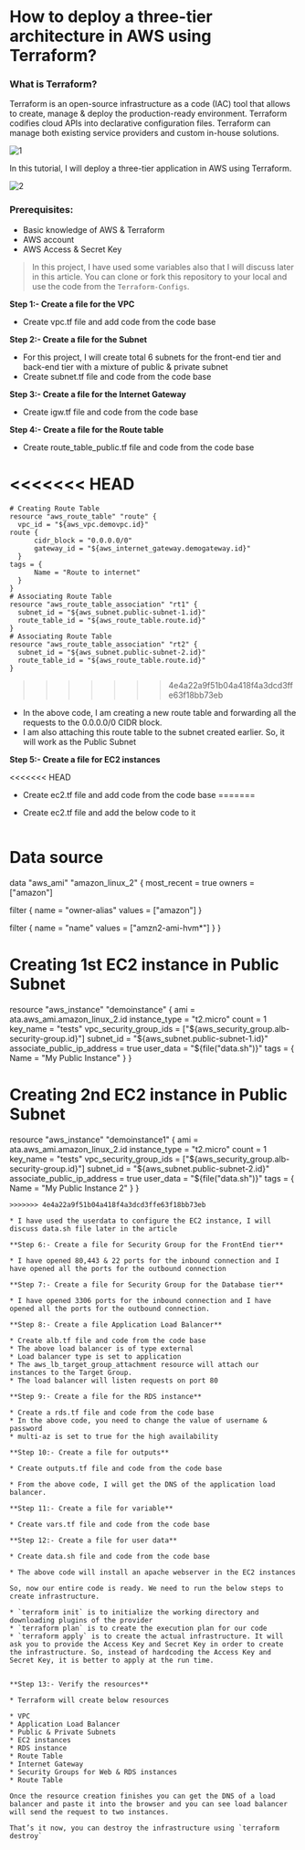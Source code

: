 # How to deploy a three-tier architecture in AWS using Terraform?

### What is Terraform?

Terraform is an open-source infrastructure as a code (IAC) tool that allows to create, manage & deploy the production-ready environment. Terraform codifies cloud APIs into declarative configuration files. Terraform can manage both existing service providers and custom in-house solutions.

![1](https://github.com/DhruvinSoni30/Terraform-AWS-3tier-Architecture/blob/main/1.png)

In this tutorial, I will deploy a three-tier application in AWS using Terraform.

![2](https://github.com/DhruvinSoni30/Terraform-AWS-3tier-Architecture/blob/main/2.png)

### Prerequisites:

* Basic knowledge of AWS & Terraform
* AWS account
* AWS Access & Secret Key

> In this project, I have used some variables also that I will discuss later in this article.
> You can clone or fork this repository to your local and use the code from the `Terraform-Configs`. 

**Step 1:- Create a file for the VPC**

* Create vpc.tf file and add code from the code base

   
**Step 2:- Create a file for the Subnet**

* For this project, I will create total 6 subnets for the front-end tier and back-end tier with a mixture of public & private subnet
* Create subnet.tf file and code from the code base
  
**Step 3:- Create a file for the Internet Gateway**

* Create igw.tf file and code from the code base

**Step 4:- Create a file for the Route table**

* Create route_table_public.tf file and code from the code base

<<<<<<< HEAD
=======
  ```
  # Creating Route Table
  resource "aws_route_table" "route" {
    vpc_id = "${aws_vpc.demovpc.id}"
  route {
        cidr_block = "0.0.0.0/0"
        gateway_id = "${aws_internet_gateway.demogateway.id}"
    }
  tags = {
        Name = "Route to internet"
    }
  }
  # Associating Route Table
  resource "aws_route_table_association" "rt1" {
    subnet_id = "${aws_subnet.public-subnet-1.id}"
    route_table_id = "${aws_route_table.route.id}"
  }
  # Associating Route Table
  resource "aws_route_table_association" "rt2" {
    subnet_id = "${aws_subnet.public-subnet-2.id}"
    route_table_id = "${aws_route_table.route.id}"
  }
  ```
>>>>>>> 4e4a22a9f51b04a418f4a3dcd3ffe63f18bb73eb
* In the above code, I am creating a new route table and forwarding all the requests to the 0.0.0.0/0 CIDR block.
* I am also attaching this route table to the subnet created earlier. So, it will work as the Public Subnet

**Step 5:- Create a file for EC2 instances**

<<<<<<< HEAD
* Create ec2.tf file and add code from the code base
=======
* Create ec2.tf file and add the below code to it

  ```
 # Data source
 data "aws_ami" "amazon_linux_2" {
  most_recent = true
  owners      = ["amazon"]

  filter {
    name   = "owner-alias"
    values = ["amazon"]
   }

  filter {
    name   = "name"
    values = ["amzn2-ami-hvm*"]
    }
    }
  # Creating 1st EC2 instance in Public Subnet
  resource "aws_instance" "demoinstance" {
    ami                         = ata.aws_ami.amazon_linux_2.id
    instance_type               = "t2.micro"
    count                       = 1
    key_name                    = "tests"
    vpc_security_group_ids      = ["${aws_security_group.alb-security-group.id}"]
    subnet_id                   = "${aws_subnet.public-subnet-1.id}"
    associate_public_ip_address = true
    user_data                   = "${file("data.sh")}"
  tags = {
    Name = "My Public Instance"
  }
  }
  # Creating 2nd EC2 instance in Public Subnet
  resource "aws_instance" "demoinstance1" {
    ami                         = ata.aws_ami.amazon_linux_2.id
    instance_type               = "t2.micro"
    count                       = 1
    key_name                    = "tests"
    vpc_security_group_ids      = ["${aws_security_group.alb-security-group.id}"]
    subnet_id                   = "${aws_subnet.public-subnet-2.id}"
    associate_public_ip_address = true
    user_data                   = "${file("data.sh")}"
  tags = {
    Name = "My Public Instance 2"
  }
  }
  ```
>>>>>>> 4e4a22a9f51b04a418f4a3dcd3ffe63f18bb73eb

* I have used the userdata to configure the EC2 instance, I will discuss data.sh file later in the article

**Step 6:- Create a file for Security Group for the FrontEnd tier**

* I have opened 80,443 & 22 ports for the inbound connection and I have opened all the ports for the outbound connection

**Step 7:- Create a file for Security Group for the Database tier**

* I have opened 3306 ports for the inbound connection and I have opened all the ports for the outbound connection.

**Step 8:- Create a file Application Load Balancer**

* Create alb.tf file and code from the code base
* The above load balancer is of type external
* Load balancer type is set to application
* The aws_lb_target_group_attachment resource will attach our instances to the Target Group.
* The load balancer will listen requests on port 80

**Step 9:- Create a file for the RDS instance**

* Create a rds.tf file and code from the code base
* In the above code, you need to change the value of username & password
* multi-az is set to true for the high availability

**Step 10:- Create a file for outputs**

* Create outputs.tf file and code from the code base
  
* From the above code, I will get the DNS of the application load balancer.

**Step 11:- Create a file for variable**

* Create vars.tf file and code from the code base

**Step 12:- Create a file for user data**

* Create data.sh file and code from the code base
 
* The above code will install an apache webserver in the EC2 instances

So, now our entire code is ready. We need to run the below steps to create infrastructure.

* `terraform init` is to initialize the working directory and downloading plugins of the provider
* `terraform plan` is to create the execution plan for our code
* `terraform apply` is to create the actual infrastructure. It will ask you to provide the Access Key and Secret Key in order to create the infrastructure. So, instead of hardcoding the Access Key and Secret Key, it is better to apply at the run time.


**Step 13:- Verify the resources**

* Terraform will create below resources

  * VPC
  * Application Load Balancer
  * Public & Private Subnets
  * EC2 instances
  * RDS instance
  * Route Table
  * Internet Gateway
  * Security Groups for Web & RDS instances
  * Route Table

Once the resource creation finishes you can get the DNS of a load balancer and paste it into the browser and you can see load balancer will send the request to two instances.

That’s it now, you can destroy the infrastructure using `terraform destroy`

 
